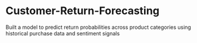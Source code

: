 # Customer-Return-Forecasting
Built a model to predict return probabilities across product categories using historical purchase data and sentiment signals
